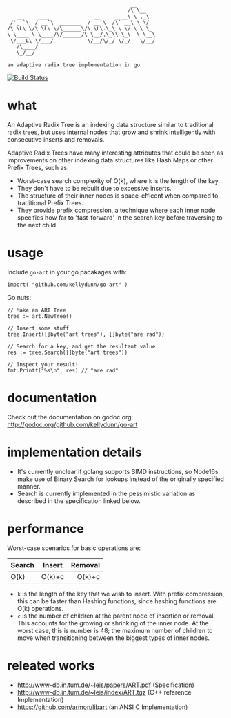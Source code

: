 ```
                                        __      
                                       /\ \__   
   __     ___               __     _ __\ \ ,_\  
 /'_ `\  / __`\  _______  /'__`\  /\`'__\ \ \/  
/\ \L\ \/\ \L\ \/\______\/\ \L\.\_\ \ \/ \ \ \_ 
\ \____ \ \____/\/______/\ \__/.\_\\ \_\  \ \__\
 \/___L\ \/___/           \/__/\/_/ \/_/   \/__/
   /\____/                                      
   \_/__/                                       

an adaptive radix tree implementation in go
```
[![Build Status](https://travis-ci.org/kellydunn/go-art.png)](https://travis-ci.org/kellydunn/go-art)
# what

An Adaptive Radix Tree is an indexing data structure similar to traditional radix trees, but uses internal nodes that grow and shrink intelligently with consecutive inserts and removals.

Adaptive Radix Trees have many interesting attributes that could be seen as improvements on other indexing data structures like Hash Maps or other Prefix Trees, such as:

  - Worst-case search complexity of O(k), where `k` is the length of the key.
  - They don't have to be rebuilt due to excessive inserts.
  - The structure of their inner nodes is space-efficent when compared to traditional Prefix Trees.
  - They provide prefix compression, a technique where each inner node specifies how far to 'fast-forward' in the search key before traversing to the next child. 

# usage

Include `go-art` in your go pacakages with:

```
import( "github.com/kellydunn/go-art" )
```

Go nuts:

```
// Make an ART Tree
tree := art.NewTree()

// Insert some stuff
tree.Insert([]byte("art trees"), []byte("are rad"))

// Search for a key, and get the resultant value
res := tree.Search([]byte("art trees"))

// Inspect your result!
fmt.Printf("%s\n", res) // "are rad"
```

# documentation

Check out the documentation on godoc.org: http://godoc.org/github.com/kellydunn/go-art

# implementation details

  - It's currently unclear if golang supports SIMD instructions, so Node16s make use of Binary Search for lookups instead of the originally specified manner.
  - Search is currently implemented in the pessimistic variation as described in the specification linked below.  

# performance

Worst-case scenarios for basic operations are: 

| Search | Insert | Removal |
| ------ |:------:| -------:|
|  O(k)  | O(k)+c | O(k)+c  |

  - `k` is the length of the key that we wish to insert.  With prefix compression, this can be faster than Hashing functions, since hashing functions are O(k) operations.
  - `c` is the number of children at the parent node of insertion or removal. This accounts for the growing or shrinking of the inner node.  At the worst case, this is number is 48; the maximum number of children to move when transitioning between the biggest types of inner nodes.

# releated works

  - http://www-db.in.tum.de/~leis/papers/ART.pdf (Specification)
  - http://www-db.in.tum.de/~leis/index/ART.tgz (C++ reference Implementation)
  - https://github.com/armon/libart (an ANSI C Implementation)
